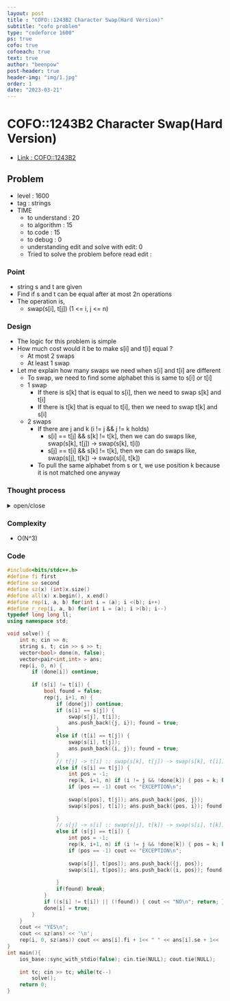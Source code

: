 ```yaml
---
layout: post
title : "COFO::1243B2 Character Swap(Hard Version)"
subtitle: "cofo problem"
type: "codeforce 1600"
ps: true
cofo: true
cofoeach: true
text: true
author: "beenpow"
post-header: true
header-img: "img/1.jpg"
order: 1
date: "2023-03-21"
---
```

# COFO::1243B2 Character Swap(Hard Version)
- [Link : COFO::1243B2](https://codeforces.com/contest/1243/problem/B2)


## Problem 

- level : 1600
- tag : strings
- TIME
  - to understand    : 20
  - to algorithm     : 15
  - to code          : 15
  - to debug         : 0
  - understanding edit and solve with edit:  0
  - Tried to solve the problem before read edit : 

### Point
- string s and t are given
- Find if s and t can be equal after at most 2n operations
- The operation is,
  - swap(s[i], t[j]) (1 <= i, j <= n)

### Design
- The logic for this problem is simple
- How much cost would it be to make s[i] and t[i] equal ?
  - At most 2 swaps
  - At least 1 swap
- Let me explain how many swaps we need when s[i] and t[i] are different
  - To swap, we need to find some alphabet this is same to s[i] or t[i]
  - 1 swap 
    - If there is s[k] that is equal to s[i], then we need to swap s[k] and t[i]
    - If there is t[k] that is equal to t[i], then we need to swap t[k] and s[i]
  - 2 swaps
    - If there are j and k (i != j && j != k holds)
      - s[i] == t[j] && s[k] != t[k], then we can do swaps like, swap(s[k], t[j]) -> swap(s[k], t[i])
      - s[j] == t[i] && s[k] != t[k], then we can do swaps like, swap(s[j], t[k]) -> swap(s[i], t[k])
    - To pull the same alphabet from s or t, we use position k because it is not matched one anyway

### Thought process

<details>
<summary> open/close </summary>

<!-- above empty line should exist -->

<pre>
. 서로 값이 다른 것이 K 개 있다고 하자.
. 이 K 개를 일치시키는데는 몇개의 swap이 필요할까?
. 다른 것이
  1. 하나의 string 에 있는 경우 -> 1회
  2. 두 string 에 하나씩 있는 경우 -> 2회

. 따라서 2n 내에 마무리 될 수 있을듯함.


. 서로 값이 다른 애들을 위치와 함께 저장해두기
. map<pair<int,int>, int> fromS;
. map<pair<int,int>, int> fromT;
=> n 이 50이라 굳이 map 안 써도 될듯
. done[] 으로 이미 짝이 맞춰진 인덱스인지만 표시해두기

. s 와  t를 i 로 앞에서부터 순회
  . s[i] != t[i] 인 경우,
  . i < j < n 을 순회하면서, !done[j] 이고 (s[i] == t[j] 혹은 s[j] == t[i] 를 찾기)
  . 찾은 경우, swap 

</pre>

</details>

### Complexity
- O(N^3)

### Code

```cpp
#include<bits/stdc++.h>
#define fi first
#define se second
#define sz(x) (int)x.size()
#define all(x) x.begin(), x.end()
#define rep(i, a, b) for(int i = (a); i <(b); i++)
#define r_rep(i, a, b) for(int i = (a); i >(b); i--)
typedef long long ll;
using namespace std;

void solve() {
    int n; cin >> n;
    string s, t; cin >> s >> t;
    vector<bool> done(n, false);
    vector<pair<int,int> > ans;
    rep(i, 0, n) {
        if (done[i]) continue;
        
        if (s[i] != t[i]) {
            bool found = false;
            rep(j, i+1, n) {
                if (done[j]) continue;
                if (s[i] == s[j]) {
                    swap(s[j], t[i]);
                    ans.push_back({j, i}); found = true;
                }
                else if (t[i] == t[j]) {
                    swap(s[i], t[j]);
                    ans.push_back({i, j}); found = true;
                }
                // t[j] -> t[i] :: swap(s[k], t[j]) -> swap(s[k], t[i])
                else if (s[i] == t[j]) {
                    int pos = -1;
                    rep(k, i+1, n) if (i != j && !done[k]) { pos = k; break; }
                    if (pos == -1) cout << "EXCEPTION\n";
                    
                    swap(s[pos], t[j]); ans.push_back({pos, j});
                    swap(s[pos], t[i]); ans.push_back({pos, i}); found = true;
                    
                }
                // s[j] -> s[i] :: swap(s[j], t[k]) -> swap(s[i], t[k])
                else if (s[j] == t[i]) {
                    int pos = -1;
                    rep(k, i+1, n) if (i != j && !done[k]) { pos = k; break; }
                    if (pos == -1) cout << "EXCEPTION\n";
                    
                    swap(s[j], t[pos]); ans.push_back({j, pos});
                    swap(s[i], t[pos]); ans.push_back({i, pos}); found = true;
                    
                }
                if(found) break;
            }
            if ((s[i] != t[i]) || (!found)) { cout << "NO\n"; return; }
            done[i] = true;
        }
    }
    cout << "YES\n";
    cout << sz(ans) << '\n';
    rep(i, 0, sz(ans)) cout << ans[i].fi + 1<< " " << ans[i].se + 1<< '\n';
}
int main(){
    ios_base::sync_with_stdio(false); cin.tie(NULL); cout.tie(NULL);
    
    int tc; cin >> tc; while(tc--)
        solve();
    return 0;
}
```
